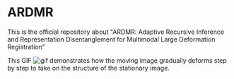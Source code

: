 # ARDMR
This is the official  repository about "ARDMR: Adaptive Recursive Inference and Representation Disentanglement for Multimodal Large Deformation Registration"

This GIF ![gif](multiscale(1).gif) demonstrates how the moving image gradually deforms step by step to take on the structure of the stationary image.

